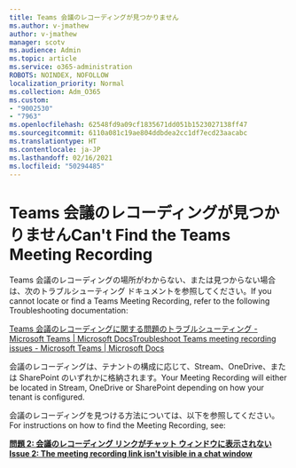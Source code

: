 ```yaml
---
title: Teams 会議のレコーディングが見つかりません
ms.author: v-jmathew
author: v-jmathew
manager: scotv
ms.audience: Admin
ms.topic: article
ms.service: o365-administration
ROBOTS: NOINDEX, NOFOLLOW
localization_priority: Normal
ms.collection: Adm_O365
ms.custom:
- "9002530"
- "7963"
ms.openlocfilehash: 62548fd9a09cf1835671dd051b1523027138ff47
ms.sourcegitcommit: 6110a081c19ae804ddbdea2cc1df7ecd23aacabc
ms.translationtype: HT
ms.contentlocale: ja-JP
ms.lasthandoff: 02/16/2021
ms.locfileid: "50294485"
---
```

# <a name="cant-find-the-teams-meeting-recording"></a><span data-ttu-id="1cb72-102">Teams 会議のレコーディングが見つかりません</span><span class="sxs-lookup"><span data-stu-id="1cb72-102">Can't Find the Teams Meeting Recording</span></span>

<span data-ttu-id="1cb72-103">Teams 会議のレコーディングの場所がわからない、または見つからない場合は、次のトラブルシューティング ドキュメントを参照してください。</span><span class="sxs-lookup"><span data-stu-id="1cb72-103">If you cannot locate or find a Teams Meeting Recording, refer to the following Troubleshooting documentation:</span></span>

[<span data-ttu-id="1cb72-104">Teams 会議のレコーディングに関する問題のトラブルシューティング - Microsoft Teams | Microsoft Docs</span><span class="sxs-lookup"><span data-stu-id="1cb72-104">Troubleshoot Teams meeting recording issues - Microsoft Teams | Microsoft Docs</span></span>](https://docs.microsoft.com/microsoftteams/troubleshoot/meetings/troubleshoot-meeting-recording-issues)

<span data-ttu-id="1cb72-105">会議のレコーディングは、テナントの構成に応じて、Stream、OneDrive、または SharePoint のいずれかに格納されます。</span><span class="sxs-lookup"><span data-stu-id="1cb72-105">Your Meeting Recording will either be located in Stream, OneDrive or SharePoint depending on how your tenant is configured.</span></span>

<span data-ttu-id="1cb72-106">会議のレコーディングを見つける方法については、以下を参照してください。</span><span class="sxs-lookup"><span data-stu-id="1cb72-106">For instructions on how to find the Meeting Recording, see:</span></span>

<span data-ttu-id="1cb72-107">**[問題 2: 会議のレコーディング リンクがチャット ウィンドウに表示されない](https://docs.microsoft.com/microsoftteams/troubleshoot/meetings/troubleshoot-meeting-recording-issues#issue-2-the-meeting-recording-link-isnt-visible-in-a-chat-window)**</span><span class="sxs-lookup"><span data-stu-id="1cb72-107">**[Issue 2: The meeting recording link isn't visible in a chat window](https://docs.microsoft.com/microsoftteams/troubleshoot/meetings/troubleshoot-meeting-recording-issues#issue-2-the-meeting-recording-link-isnt-visible-in-a-chat-window)**</span></span>
